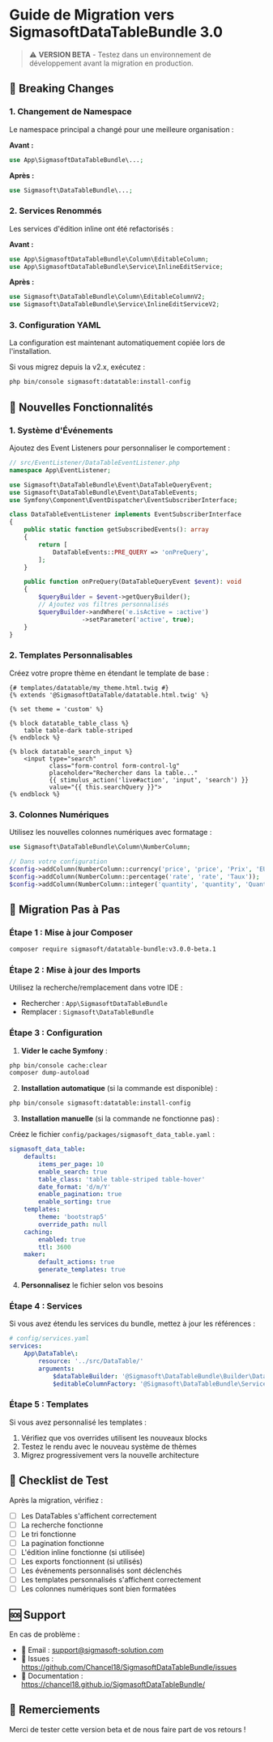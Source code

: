 # Guide de Migration vers SigmasoftDataTableBundle 3.0

> ⚠️ **VERSION BETA** - Testez dans un environnement de développement avant la migration en production.

## 🚨 Breaking Changes

### 1. Changement de Namespace

Le namespace principal a changé pour une meilleure organisation :

**Avant :**
```php
use App\SigmasoftDataTableBundle\...;
```

**Après :**
```php
use Sigmasoft\DataTableBundle\...;
```

### 2. Services Renommés

Les services d'édition inline ont été refactorisés :

**Avant :**
```php
use App\SigmasoftDataTableBundle\Column\EditableColumn;
use App\SigmasoftDataTableBundle\Service\InlineEditService;
```

**Après :**
```php
use Sigmasoft\DataTableBundle\Column\EditableColumnV2;
use Sigmasoft\DataTableBundle\Service\InlineEditServiceV2;
```

### 3. Configuration YAML

La configuration est maintenant automatiquement copiée lors de l'installation.

Si vous migrez depuis la v2.x, exécutez :
```bash
php bin/console sigmasoft:datatable:install-config
```

## 🎯 Nouvelles Fonctionnalités

### 1. Système d'Événements

Ajoutez des Event Listeners pour personnaliser le comportement :

```php
// src/EventListener/DataTableEventListener.php
namespace App\EventListener;

use Sigmasoft\DataTableBundle\Event\DataTableQueryEvent;
use Sigmasoft\DataTableBundle\Event\DataTableEvents;
use Symfony\Component\EventDispatcher\EventSubscriberInterface;

class DataTableEventListener implements EventSubscriberInterface
{
    public static function getSubscribedEvents(): array
    {
        return [
            DataTableEvents::PRE_QUERY => 'onPreQuery',
        ];
    }

    public function onPreQuery(DataTableQueryEvent $event): void
    {
        $queryBuilder = $event->getQueryBuilder();
        // Ajoutez vos filtres personnalisés
        $queryBuilder->andWhere('e.isActive = :active')
                    ->setParameter('active', true);
    }
}
```

### 2. Templates Personnalisables

Créez votre propre thème en étendant le template de base :

```twig
{# templates/datatable/my_theme.html.twig #}
{% extends '@SigmasoftDataTable/datatable.html.twig' %}

{% set theme = 'custom' %}

{% block datatable_table_class %}
    table table-dark table-striped
{% endblock %}

{% block datatable_search_input %}
    <input type="search" 
           class="form-control form-control-lg"
           placeholder="Rechercher dans la table..."
           {{ stimulus_action('live#action', 'input', 'search') }}
           value="{{ this.searchQuery }}">
{% endblock %}
```

### 3. Colonnes Numériques

Utilisez les nouvelles colonnes numériques avec formatage :

```php
use Sigmasoft\DataTableBundle\Column\NumberColumn;

// Dans votre configuration
$config->addColumn(NumberColumn::currency('price', 'price', 'Prix', 'EUR'));
$config->addColumn(NumberColumn::percentage('rate', 'rate', 'Taux'));
$config->addColumn(NumberColumn::integer('quantity', 'quantity', 'Quantité'));
```

## 🔧 Migration Pas à Pas

### Étape 1 : Mise à jour Composer

```bash
composer require sigmasoft/datatable-bundle:v3.0.0-beta.1
```

### Étape 2 : Mise à jour des Imports

Utilisez la recherche/remplacement dans votre IDE :
- Rechercher : `App\SigmasoftDataTableBundle`
- Remplacer : `Sigmasoft\DataTableBundle`

### Étape 3 : Configuration

1. **Vider le cache Symfony** :
```bash
php bin/console cache:clear
composer dump-autoload
```

2. **Installation automatique** (si la commande est disponible) :
```bash
php bin/console sigmasoft:datatable:install-config
```

3. **Installation manuelle** (si la commande ne fonctionne pas) :

Créez le fichier `config/packages/sigmasoft_data_table.yaml` :
```yaml
sigmasoft_data_table:
    defaults:
        items_per_page: 10
        enable_search: true
        table_class: 'table table-striped table-hover'
        date_format: 'd/m/Y'
        enable_pagination: true
        enable_sorting: true
    templates:
        theme: 'bootstrap5'
        override_path: null
    caching:
        enabled: true
        ttl: 3600
    maker:
        default_actions: true
        generate_templates: true
```

4. **Personnalisez** le fichier selon vos besoins

### Étape 4 : Services

Si vous avez étendu les services du bundle, mettez à jour les références :

```yaml
# config/services.yaml
services:
    App\DataTable\:
        resource: '../src/DataTable/'
        arguments:
            $dataTableBuilder: '@Sigmasoft\DataTableBundle\Builder\DataTableBuilder'
            $editableColumnFactory: '@Sigmasoft\DataTableBundle\Service\EditableColumnFactory'
```

### Étape 5 : Templates

Si vous avez personnalisé les templates :

1. Vérifiez que vos overrides utilisent les nouveaux blocks
2. Testez le rendu avec le nouveau système de thèmes
3. Migrez progressivement vers la nouvelle architecture

## 📝 Checklist de Test

Après la migration, vérifiez :

- [ ] Les DataTables s'affichent correctement
- [ ] La recherche fonctionne
- [ ] Le tri fonctionne
- [ ] La pagination fonctionne
- [ ] L'édition inline fonctionne (si utilisée)
- [ ] Les exports fonctionnent (si utilisés)
- [ ] Les événements personnalisés sont déclenchés
- [ ] Les templates personnalisés s'affichent correctement
- [ ] Les colonnes numériques sont bien formatées

## 🆘 Support

En cas de problème :
- 📧 Email : support@sigmasoft-solution.com
- 🐛 Issues : https://github.com/Chancel18/SigmasoftDataTableBundle/issues
- 📖 Documentation : https://chancel18.github.io/SigmasoftDataTableBundle/

## 🎉 Remerciements

Merci de tester cette version beta et de nous faire part de vos retours !